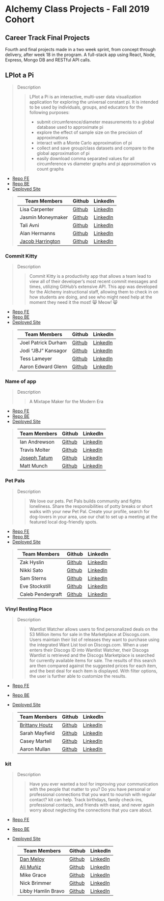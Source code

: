 # Alchemy Class Projects - Fall 2019 Cohort

## Career Track Final Projects
Fourth and final projects made in a two week sprint, from concept through delivery, after week 18 in the program.  A full-stack app using React, Node, Express, Mongo DB and RESTful API calls.

## LPlot a Pi
> Description 
>>LPlot a Pi is an interactive, multi-user data visualization application for exploring the universal constant pi. It is intended to be used by individuals, groups, and educators for the following purposes:
>>- submit circumference/diameter measurements to a global database used to approximate pi
>>- explore the effect of sample size on the precision of approximations
>>- interact with a Monte Carlo approximation of pi
>>- collect and save group/class datasets and compare to the global approximation of pi
>>- easily download comma separated values for all circumference vs diameter graphs and pi approximation vs count graphs
* [Repo FE](https://github.com/plot-a-pi/pi)
* [Repo BE](https://github.com/plot-a-pi/pi-be)
* [Deployed Site](https://plot-a-pi-prod.firebaseapp.com/ )
>
>| Team Members  | Github  | LinkedIn  |
>|---|---|---|
>| Lisa Carpenter | [Github](https://github.com/licarpen)   | [LinkedIn](https://www.linkedin.com/in/lisacarpenter256/)   |
>|  Jasmin Moneymaker | [Github](https://github.com/JMoneymaker)   | [LinkedIn](https://www.linkedin.com/in/jasminmoneymaker/)   |
>|  Tali Avni | [Github](https://github.com/avnit77)   | [LinkedIn](https://www.linkedin.com/in/tali-avni/)   |
>| Alan Hermanns | [Github](https://github.com/alanhermanns)   | [LinkedIn](https://www.linkedin.com/in/alanhermanns/)|
>| [Jacob Harrington](jharrington.io)  | [Github](https://github.com/yaycub)   | [LinkedIn](https://www.linkedin.com/in/jacob-harrington-569203a1/)|





### Commit Kitty

> Description 
>>Commit Kitty is a productivity app that allows a team lead to view all of their developer’s most recent commit messages and times, utilizing GitHub’s extensive API. This app was developed for the Alchemy instructional staff, allowing them to check in on how students are doing, and see who might need help at the moment they need it the most!
:smile_cat: Meow! :smile_cat:
* [Repo FE](https://github.com/Commit-Kitty/Commit-Kitty-FE)
* [Repo BE](https://github.com/Commit-Kitty/Commit-Kitty-BE)
* [Deployed Site](https://commit-kitty-dev.netlify.com)
>| Team Members  | Github  | LinkedIn  |
>|---|---|---|
>| Joel Patrick Durham| [Github](https://github.com/joelpdurham)   | [LinkedIn](https://www.linkedin.com/in/joel-patrick-durham)   |
>|  Jodi “JBJ” Kansagor | [Github](https://github.com/jodinkansagor)   | [LinkedIn](https://jodinkansagor.com)   |
>|  Tess Lameyer | [Github](https://github.com/tess-jl)   | [LinkedIn](https://www.linkedin.com/in/tesslameyer/)   |
>|  Aaron Edward Glenn | [Github](https://github.com/AaronEdwardGlenn)   | [LinkedIn](https://www.linkedin.com/in/aaronedwardglenn/)   |




### Name of app

> Description 
>>A Mixtape Maker for the Modern Era
* [Repo FE](https://github.com/MIXTTAPE/mixttape-front-end)
* [Repo BE](https://github.com/MIXTTAPE/mixttape-back-end)
* [Deployed Site](https://mixt.netlify.com/)
>
>| Team Members  | Github  | LinkedIn  |
>|---|---|---|
>|  Ian Andrewson| [Github](https://github.com/ianandrewson)   | [LinkedIn](https://www.linkedin.com/in/ianandrewson/)   |
>|  Travis Molter | [Github](Link)   | [LinkedIn](ttps://www.linkedin.com/in/travismolter/)   |
>|  [Joseph Tatum](https://josephtatum.dev/) | [Github](https://github.com/josephtatum)   | [LinkedIn](Link)   |
>|  Matt Munch | [Github](https://github.com/Mattmunch)   | [LinkedIn](https://www.linkedin.com/in/mattmunch/)   |


### Pet Pals

> Description 
>>We love our pets. Pet Pals builds community and fights loneliness. Share the responsibilities of potty breaks or short walks with your new Pet Pal. Create your profile, search for dog-lovers in your area, use our chat to set up a meeting at the featured local dog-friendly spots.
* [Repo FE](https://github.com/Pet-Project-Alchemy/Pet-Project-FE)
* [Repo BE](https://github.com/Pet-Project-Alchemy/Pet-Project-BE)
* [Deployed Site](https://pet-pals.netlify.com/)
>
>| Team Members  | Github  | LinkedIn  |
>|---|---|---|
>|  Zak Hyslin | [Github](https://github.com/rapscalan)   | [LinkedIn](www.linkedin.com/in/zak-hyslin)   |
>|  Nikki Sato | [Github](https://github.com/nikkisato)   | [LinkedIn](https://www.linkedin.com/in/nikkisato/)   |
>| Sam Sterns | [Github](https://github.com/samSterns)   | [LinkedIn](https://www.linkedin.com/in/samsterns/)   |
>|  Eve Stockstill | [Github](https://github.com/evestockstill)   | [LinkedIn](https://www.linkedin.com/in/evestockstill/)   |
>|  Caleb Pendergraft | [Github](https://github.com/cackmed)   | [LinkedIn](https://www.linkedin.com/in/caleb-pendergraft/)   |

### Vinyl Resting Place

> Description 
>>Wantlist Watcher allows users to find personalized deals on the 53 Million items for sale in the Marketplace at Discogs.com.
Users maintain their list of releases they want to purchase using the integrated Want List tool on Discogs.com.
When a user enters their Discogs ID into Wantlist Watcher, their Discogs Wantlist is retrieved and the Discogs Marketplace is searched for currently available items for sale. The results of this search are then compared against the suggested prices for each item, and the best deal for each item is displayed. With filter options, the user is further able to customize the results.

* [Repo FE](https://github.com/Our-Vinyl-Project/vinyl-project-fe)

* [Repo BE](https://github.com/Our-Vinyl-Project/vinyl-project-be)

* [Deployed Site](https://vinyl-project-production.netlify.com)


>
>| Team Members  | Github  | LinkedIn  |
>|---|---|---|
>|  [Brittany Houtz](https://www.brittanyhoutz.com/) | [Github](https://github.com/llastflowers)   | [LinkedIn](https://www.linkedin.com/in/brittanyhoutz/)   |
>|  Sarah Mayfield | [Github](https://github.com/okFox)   | [LinkedIn](https://www.linkedin.com/in/sarah-mayfield/)   |
>|  Casey Martell | [Github](https://github.com/drmartell)   | [LinkedIn](https://www.linkedin.com/in/drmartell/)   |
>|  Aaron Mullan | [Github](https://github.com/AaronMullan)   | [LinkedIn](https://www.linkedin.com/in/aaron-mullan/)   |


### kit

> Description 
>>Have you ever wanted a tool for improving your communication with the people that matter to you? Do you have personal or professional connections that you want to nourish with regular contact? kit can help. Track birthdays, family check-ins, professional contacts, and friends with ease, and never again worry about neglecting the connections that you care about.
* [Repo FE](https://github.com/band-m/friendlier-fe)

* [Repo BE](https://github.com/band-m/friendlier-be)

* [Deployed Site](https://friendlier-staging.netlify.com/ )


>
>| Team Members  | Github  | LinkedIn  |
>|---|---|---|
>|  [Dan Meloy](https://danmeloy.dev/) | [Github](https://github.com/drmeloy)   | [LinkedIn](https://www.linkedin.com/in/dan-meloy/)   |
>|  [Ali Muñiz](http://puzzlezapper.com/aom/) | [Github](https://github.com/munizao)   | [LinkedIn](https://www.linkedin.com/in/munizao/)   |
>|  Mike Grace| [Github](https://github.com/TravelFiend)   | [LinkedIn](https://www.linkedin.com/in/mikeegrace/)   |
>|  Nick Brimmer | [Github](https://github.com/NickBrimmer)   | [LinkedIn](https://www.linkedin.com/in/nick-brimmer/)   |
>| Libby Hamlin Bravo | [Github](https://github.com/libbyhamlin)   | [LinkedIn](https://www.linkedin.com/in/libbyh-bravo/)   |
